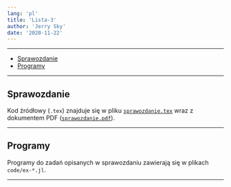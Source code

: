 ```yaml
---
lang: 'pl'
title: 'Lista-3'
author: 'Jerry Sky'
date: '2020-11-22'
---
```


---

- [Sprawozdanie](#sprawozdanie)
- [Programy](#programy)

---

## Sprawozdanie

Kod źródłowy (`.tex`) znajduje się w pliku [`sprawozdanie.tex`](sprawozdanie.tex) wraz z dokumentem PDF ([`sprawozdanie.pdf`](sprawozdanie.pdf)).

---

## Programy

Programy do zadań opisanych w sprawozdaniu zawierają się w plikach `code/ex-*.jl`.

---
